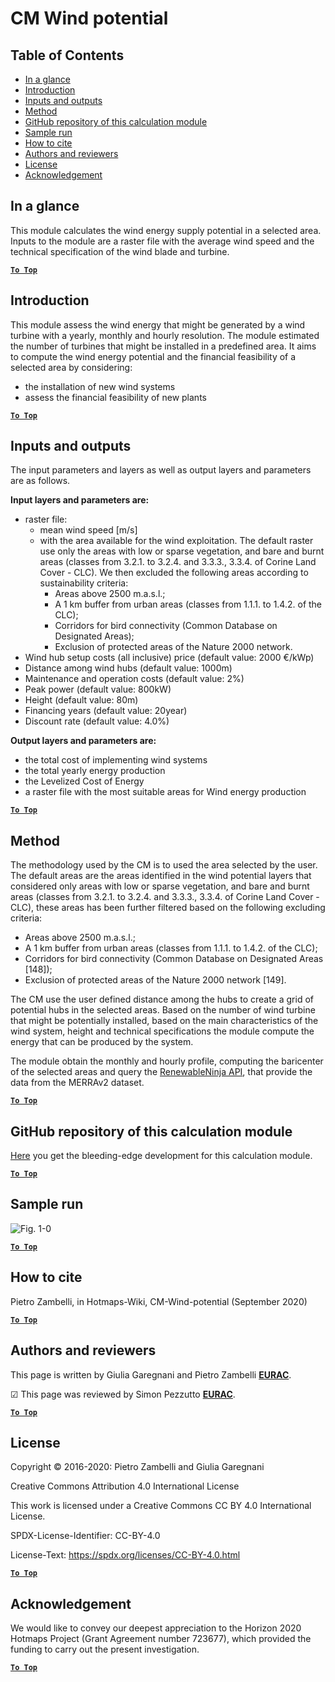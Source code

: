 # CM Wind potential

## Table of Contents
* [In a glance](#in-a-glance)
* [Introduction](#introduction)
* [Inputs and outputs](#inputs-and-outputs)
* [Method](#method)
* [GitHub repository of this calculation module](#github-repository-of-this-calculation-module)
* [Sample run](#sample-run)
* [How to cite](#how-to-cite)
* [Authors and reviewers](#authors-and-reviewers)
* [License](#license)
* [Acknowledgement](#acknowledgement)

## In a glance

This module calculates the wind energy supply potential in a selected area. Inputs to the module are a raster file with the average wind speed and the technical specification of the wind blade and turbine.

[**`To Top`**](#table-of-contents)

## Introduction

This module assess the wind energy that might be generated by a wind turbine with a yearly, monthly and hourly resolution.
The module estimated the number of turbines that might be installed in a predefined area.
It aims to compute the wind energy potential and the financial feasibility of a selected area by considering:
- the installation of new wind systems
- assess the financial feasibility of new plants

[**`To Top`**](#table-of-contents)


## Inputs and outputs

The input parameters and layers as well as output layers and parameters are as follows.

**Input layers and parameters are:**

* raster file:
     * mean wind speed [m/s] 
     * with the area available for the wind exploitation. The default raster use only the areas with low or sparse vegetation, and bare and burnt areas (classes from 3.2.1. to 3.2.4. and 3.3.3., 3.3.4. of Corine Land Cover - CLC). We then excluded the following areas according to sustainability criteria:
          * Areas above 2500 m.a.s.l.;
          * A 1 km buffer from urban areas (classes from 1.1.1. to 1.4.2. of the CLC);
          * Corridors for bird connectivity (Common Database on Designated Areas);
          * Exclusion of protected areas of the Nature 2000 network.
* Wind hub setup costs (all inclusive) price (default value: 2000 €/kWp)
* Distance among wind hubs (default value: 1000m)
* Maintenance and operation costs (default value: 2%)
* Peak power (default value: 800kW)
* Height (default value: 80m)
* Financing years (default value: 20year)
* Discount rate (default value: 4.0%)

**Output layers and parameters are:**

* the total cost of implementing wind systems
* the total yearly energy production
* the Levelized Cost of Energy
* a raster file with the most suitable areas for Wind energy production


[**`To Top`**](#table-of-contents)


## Method

The methodology used by the CM is to used the area selected by the user. The default areas are the areas identified in the wind potential layers that considered only areas with low or sparse vegetation, and bare and burnt areas (classes from 3.2.1. to 3.2.4. and 3.3.3., 3.3.4. of Corine Land Cover - CLC), these areas has been further filtered based on the following excluding criteria:
- Areas above 2500 m.a.s.l.;
- A 1 km buffer from urban areas (classes from 1.1.1. to 1.4.2. of the CLC);
- Corridors for bird connectivity (Common Database on Designated Areas [148]);
- Exclusion of protected areas of the Nature 2000 network [149].

The CM use the user defined distance among the hubs to create a grid of potential hubs in the selected areas.
Based on the number of wind turbine that might be potentially installed, based on the main characteristics of the wind system, height and technical specifications the module compute the energy that can be produced by the system. 

The module obtain the monthly and hourly profile, computing the baricenter of the selected areas and query the [RenewableNinja API](https://www.renewables.ninja/), that provide the data from the MERRAv2 dataset.

[**`To Top`**](#table-of-contents)


## GitHub repository of this calculation module

[Here](https://github.com/HotMaps/wind_potential) you get the bleeding-edge development for this calculation module.

[**`To Top`**](#table-of-contents)

## Sample run

![Fig. 1-0](https://wiki.hotmaps.hevs.ch/en/CM-Wind-potential/cm-wind.png "Execute the Wind CM")


[**`To Top`**](#table-of-contents)

## How to cite

Pietro Zambelli, in Hotmaps-Wiki, CM-Wind-potential (September 2020)

[**`To Top`**](#table-of-contents)


## Authors and reviewers

This page is written by Giulia Garegnani and Pietro Zambelli **[EURAC](http://www.eurac.edu)**.

&#9745; This page was reviewed by Simon Pezzutto **[EURAC](http://www.eurac.edu)**.


[**`To Top`**](#table-of-contents)

## License

Copyright © 2016-2020: Pietro Zambelli and Giulia Garegnani

Creative Commons Attribution 4.0 International License

This work is licensed under a Creative Commons CC BY 4.0 International License.

SPDX-License-Identifier: CC-BY-4.0

License-Text: https://spdx.org/licenses/CC-BY-4.0.html

[**`To Top`**](#table-of-contents)


## Acknowledgement

We would like to convey our deepest appreciation to the Horizon 2020 Hotmaps Project (Grant Agreement number 723677), which provided the funding to carry out the present investigation.

[**`To Top`**](#table-of-contents)